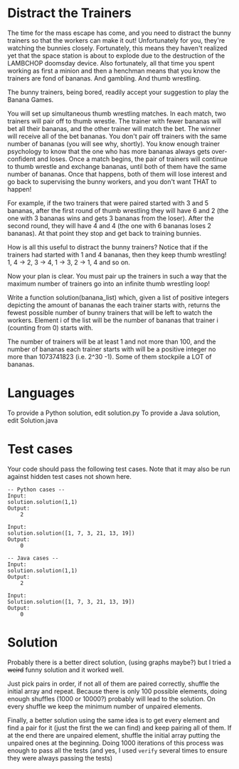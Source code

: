 Distract the Trainers
=====================

The time for the mass escape has come, and you need to distract the bunny trainers so that the workers can make it out! Unfortunately for you, they're watching the bunnies closely. Fortunately, this means they haven't realized yet that the space station is about to explode due to the destruction of the LAMBCHOP doomsday device. Also fortunately, all that time you spent working as first a minion and then a henchman means that you know the trainers are fond of bananas. And gambling. And thumb wrestling.

The bunny trainers, being bored, readily accept your suggestion to play the Banana Games.

You will set up simultaneous thumb wrestling matches. In each match, two trainers will pair off to thumb wrestle. The trainer with fewer bananas will bet all their bananas, and the other trainer will match the bet. The winner will receive all of the bet bananas. You don't pair off trainers with the same number of bananas (you will see why, shortly). You know enough trainer psychology to know that the one who has more bananas always gets over-confident and loses. Once a match begins, the pair of trainers will continue to thumb wrestle and exchange bananas, until both of them have the same number of bananas. Once that happens, both of them will lose interest and go back to supervising the bunny workers, and you don't want THAT to happen!

For example, if the two trainers that were paired started with 3 and 5 bananas, after the first round of thumb wrestling they will have 6 and 2 (the one with 3 bananas wins and gets 3 bananas from the loser). After the second round, they will have 4 and 4 (the one with 6 bananas loses 2 bananas). At that point they stop and get back to training bunnies.

How is all this useful to distract the bunny trainers? Notice that if the trainers had started with 1 and 4 bananas, then they keep thumb wrestling! 1, 4 -> 2, 3 -> 4, 1 -> 3, 2 -> 1, 4 and so on.

Now your plan is clear. You must pair up the trainers in such a way that the maximum number of trainers go into an infinite thumb wrestling loop!

Write a function solution(banana_list) which, given a list of positive integers depicting the amount of bananas the each trainer starts with, returns the fewest possible number of bunny trainers that will be left to watch the workers. Element i of the list will be the number of bananas that trainer i (counting from 0) starts with.

The number of trainers will be at least 1 and not more than 100, and the number of bananas each trainer starts with will be a positive integer no more than 1073741823 (i.e. 2^30 -1). Some of them stockpile a LOT of bananas.

Languages
=========

To provide a Python solution, edit solution.py
To provide a Java solution, edit Solution.java

Test cases
==========
Your code should pass the following test cases.
Note that it may also be run against hidden test cases not shown here.
```
-- Python cases --
Input:
solution.solution(1,1)
Output:
    2

Input:
solution.solution([1, 7, 3, 21, 13, 19])
Output:
    0

-- Java cases --
Input:
solution.solution(1,1)
Output:
    2

Input:
Solution.solution([1, 7, 3, 21, 13, 19])
Output:
    0
```

# Solution
Probably there is a better direct solution, (using graphs maybe?) but 
I tried a ~~weird~~ funny solution and it worked well.

Just pick pairs in order, if not all of them are paired correctly, shuffle the initial array and repeat.
Because there is only 100 possible elements, doing enough shuffles (1000 or 10000?) probably will lead to the solution.
On every shuffle we keep the minimum number of unpaired elements.

Finally, a better solution using the same idea is to get every element and find a pair for it (just the first the we can find)
and keep pairing all of them. If at the end there are unpaired element, 
shuffle the initial array putting the unpaired ones at the beginning.
Doing 1000 iterations of this process was enough to pass all the tests (and yes, I used `verify` several times to ensure they were always passing the tests)